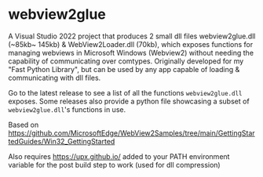 # webview2glue
A Visual Studio 2022 project that produces 2 small dll files webview2glue.dll (~85kb~ 145kb) &amp; WebView2Loader.dll (70kb), which exposes functions for managing webviews in Microsoft Windows (Webview2) without needing the capability of communicating over comtypes. Originally developed for my "Fast Python Library", but can be used by any app capable of loading &amp; communicating with dll files.

Go to the latest release to see a list of all the functions `webview2glue.dll` exposes. Some releases also provide a python file showcasing a subset of `webview2glue.dll`'s functions in use.

Based on https://github.com/MicrosoftEdge/WebView2Samples/tree/main/GettingStartedGuides/Win32_GettingStarted

Also requires https://upx.github.io/ added to your PATH environment variable for the post build step to work (used for dll compression)
